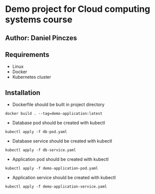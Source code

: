 # Demo project for Cloud computing systems course

## Author: Daniel Pinczes

## Requirements

* Linux
* Docker
* Kubernetes cluster 

## Installation

* Dockerfile should be built in project directory


`docker build . --tag=demo-application:latest`
    
* Database pod should be created with kubectl

`kubectl apply -f db-pod.yaml`

* Database service should be created with kubectl

`kubectl apply -f db-service.yaml`

* Application pod should be created with kubectl

`kubectl apply -f demo-application-pod.yaml`

* Application service should be created with kubectl

`kubectl apply -f demo-application-service.yaml`


